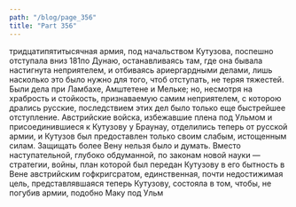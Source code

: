 ```yaml
---
path: "/blog/page_356"
title: "Part 356"
---
```


 тридцатипятитысячная армия, под начальством Кутузова, поспешно отступала вниз 181по Дунаю, останавливаясь там, где она бывала настигнута неприятелем, и отбиваясь ариергардными делами, лишь насколько это было нужно для того, чтоб отступать, не теряя тяжестей. Были дела при Ламбахе, Амштетене и Мельке; но, несмотря на храбрость и стойкость, признаваемую самим неприятелем, с которою дрались русские, последствием этих дел было только еще быстрейшее отступление. Австрийские войска, избежавшие плена под Ульмом и присоединившиеся к Кутузову у Браунау, отделились теперь от русской армии, и Кутузов был предоставлен только своим слабым, истощенным силам. Защищать более Вену нельзя было и думать. Вместо наступательной, глубоко обдуманной, по законам новой науки — стратегии, войны, план которой был передан Кутузову в его бытность в Вене австрийским гофкригсратом, единственная, почти недостижимая цель, представлявшаяся теперь Кутузову, состояла в том, чтобы, не погубив армии, подобно Маку под Ульм
